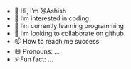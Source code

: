 - 👋 Hi, I’m @Ashish
- 👀 I’m interested in coding
- 🌱 I’m currently learning programming 
- 💞️ I’m looking to collaborate on github
- 📫 How to reach me success 
- 😄 Pronouns: ...
- ⚡ Fun fact: ...

<!---
Ashish/Ashish is a ✨ special ✨ repository because its `README.md` (this file) appears on your GitHub profile.
You can click the Preview link to take a look at your changes.
--->
